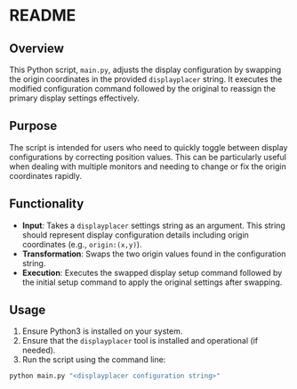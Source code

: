 # README

## Overview

This Python script, `main.py`, adjusts the display configuration by swapping the origin coordinates in the provided `displayplacer` string. It executes the modified configuration command followed by the original to reassign the primary display settings effectively.

## Purpose

The script is intended for users who need to quickly toggle between display configurations by correcting position values. This can be particularly useful when dealing with multiple monitors and needing to change or fix the origin coordinates rapidly.

## Functionality

- **Input**: Takes a `displayplacer` settings string as an argument. This string should represent display configuration details including origin coordinates (e.g., `origin:(x,y)`).
- **Transformation**: Swaps the two origin values found in the configuration string.
- **Execution**: Executes the swapped display setup command followed by the initial setup command to apply the original settings after swapping.

## Usage

1. Ensure Python3 is installed on your system.
2. Ensure that the `displayplacer` tool is installed and operational (if needed).
3. Run the script using the command line:

```bash
python main.py "<displayplacer configuration string>"
